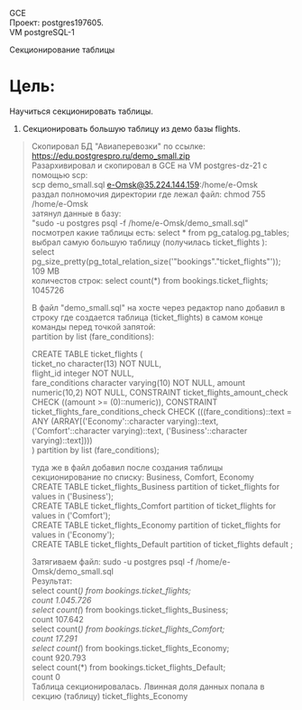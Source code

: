GCE   
Проект: postgres197605.  
VM postgreSQL-1

Секционирование таблицы

# Цель:
Научиться секционировать таблицы.

1. Секционировать большую таблицу из демо базы flights.    
> Скопировал БД "Авиаперевозки" по ссылке:     
> https://edu.postgrespro.ru/demo_small.zip     
> Разархивировал и скопировал в GCE на VM postgres-dz-21 с помощью scp:       
> scp demo_small.sql e-Omsk@35.224.144.159:/home/e-Omsk       
> раздал полномочия директории где лежал файл: chmod 755 /home/e-Omsk      
> затянул данные в базу:       
> "sudo -u postgres psql -f /home/e-Omsk/demo_small.sql"          
> посмотрел какие таблицы есть: select * from pg_catalog.pg_tables;        
> выбрал самую большую таблицу (получилась ticket_flights ):      
> select pg_size_pretty(pg_total_relation_size('"bookings"."ticket_flights"'));               
> 109 MB            
> количестов строк: select count(*) from bookings.ticket_flights;       
> 1045726    
> 
> В файл "demo_small.sql" на хосте через редактор nano добавил в строку где создается таблица (ticket_flights)
> в самом конце команды перед точкой запятой:                                   
> partition by list (fare_conditions):
>                           
> CREATE TABLE ticket_flights (       
    ticket_no character(13) NOT NULL,       
    flight_id integer NOT NULL,      
    fare_conditions character varying(10) NOT NULL,
    amount numeric(10,2) NOT NULL,
    CONSTRAINT ticket_flights_amount_check CHECK ((amount >= (0)::numeric)),
    CONSTRAINT ticket_flights_fare_conditions_check CHECK (((fare_conditions)::text = ANY (ARRAY[('Economy'::character varying)::text, ('Comfort'::character varying)::text, ('Business'::character varying)::text])))            
) partition by list (fare_conditions);
>             
> туда же в файл добавил после создания таблицы  секционирование по списку: Business, Comfort, Economy     
> CREATE TABLE ticket_flights_Business partition of ticket_flights for values in ('Business');    
> CREATE TABLE ticket_flights_Comfort partition of ticket_flights for values in ('Comfort');        
> CREATE TABLE ticket_flights_Economy partition of ticket_flights for values in ('Economy');        
> CREATE TABLE ticket_flights_Default partition of ticket_flights default ;        
>
> Затягиваем файл: sudo -u postgres psql -f /home/e-Omsk/demo_small.sql                 
> Результат:        
> select count(*) from bookings.ticket_flights;         
> count  1.045.726         
> select count(*) from bookings.ticket_flights_Business;           
> count 107.642          
> select count(*) from bookings.ticket_flights_Comfort;       
> count 17.291       
> select count(*) from bookings.ticket_flights_Economy;       
> count 920.793       
> select count(*) from bookings.ticket_flights_Default;       
> count 0         
> Таблица секционировалась. Лвинная доля данных попала в секцию (таблицу) ticket_flights_Economy   
 

